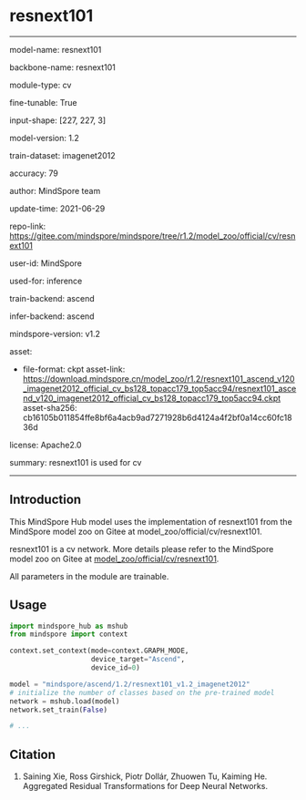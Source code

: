 # resnext101

---

model-name: resnext101

backbone-name: resnext101

module-type: cv

fine-tunable: True

input-shape: [227, 227, 3]

model-version: 1.2

train-dataset: imagenet2012

accuracy: 79

author: MindSpore team

update-time: 2021-06-29

repo-link: <https://gitee.com/mindspore/mindspore/tree/r1.2/model_zoo/official/cv/resnext101>

user-id: MindSpore

used-for: inference

train-backend: ascend

infer-backend: ascend

mindspore-version: v1.2

asset:

-
    file-format: ckpt
    asset-link: <https://download.mindspore.cn/model_zoo/r1.2/resnext101_ascend_v120_imagenet2012_official_cv_bs128_topacc179_top5acc94/resnext101_ascend_v120_imagenet2012_official_cv_bs128_topacc179_top5acc94.ckpt>
    asset-sha256: cb16105b011854ffe8bf6a4acb9ad7271928b6d4124a4f2bf0a14cc60fc1836d

license: Apache2.0

summary: resnext101 is used for cv

---

## Introduction

This MindSpore Hub model uses the implementation of resnext101 from the MindSpore model zoo on Gitee at model_zoo/official/cv/resnext101.

resnext101 is a cv network. More details please refer to the MindSpore model zoo on Gitee at [model_zoo/official/cv/resnext101](https://gitee.com/mindspore/mindspore/blob/r1.2/model_zoo/official/cv/resnext101/README_CN.md).

All parameters in the module are trainable.

## Usage

```python
import mindspore_hub as mshub
from mindspore import context

context.set_context(mode=context.GRAPH_MODE,
                    device_target="Ascend",
                    device_id=0)

model = "mindspore/ascend/1.2/resnext101_v1.2_imagenet2012"
# initialize the number of classes based on the pre-trained model
network = mshub.load(model)
network.set_train(False)

# ...
```

## Citation

1. Saining Xie, Ross Girshick, Piotr Dollár, Zhuowen Tu, Kaiming He. Aggregated Residual Transformations for Deep Neural Networks.
